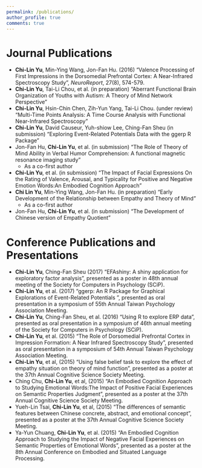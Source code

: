```yaml
---
permalink: /publications/
author_profile: true
comments: true
---
```

Journal Publications
=====
- **Chi-Lin Yu**, Min-Ying Wang, Jon-Fan Hu. (2016) “Valence Processing of First Impressions in the Dorsomedial Prefrontal Cortex: A Near-Infrared Spectroscopy Study”, *NeuroReport*, 27(8), 574-579.
- **Chi-Lin Yu**, Tai-Li Chou, et al. (in preparation) “Aberrant Functional Brain Organization of Youths with Autism: A Theory of Mind Network Perspective”
- **Chi-Lin Yu**, Hsin-Chin Chen, Zih-Yun Yang, Tai-Li Chou. (under review) “Multi-Time Points Analysis: A Time Course Analysis with Functional Near-Infrared Spectroscopy”
- **Chi-Lin Yu**, David Causeur, Yuh-shiow Lee, Ching-Fan Sheu (in submission) “Exploring Event-Related Potentials Data with the ggerp R Package”
- Jon-Fan Hu, **Chi-Lin Yu**, et al. (in submission) “The Role of Theory of Mind Ability in Verbal Humor Comprehension: A functional magnetic resonance imaging study”
    - As a co-first author
- **Chi-Lin Yu**, et al. (in submission) “The Impact of Facial Expressions On the Rating of Valence, Arousal, and Typicality for Positive and Negative Emotion Words:An Embodied Cognition Approach”
- **Chi Lin Yu**, Min-Ying Wang, Jon-Fan Hu. (in preparation) “Early Development of the Relationship between Empathy and Theory of Mind”
    - As a co-first author
- Jon-Fan Hu, **Chi-Lin Yu**, et al. (in submission) “The Development of Chinese version of Empathy Quotient”

Conference Publications and Presentations
=====
- **Chi-Lin Yu**, Ching-Fan Sheu (2017) “EFAshiny: A shiny application for exploratory factor analysis”, presented as a poster in 48th annual meeting of the Society for Computers in Psychology (SCiP).
- **Chi-Lin Yu**, et al. (2017) “ggerp: An R Package for Graphical Explorations of Event-Related Potentials ”, presented as oral presentation in a symposium of 55th Annual Taiwan Psychology Association Meeting.
- **Chi-Lin Yu**, Ching-Fan Sheu, et al. (2016) “Using R to explore ERP data”, presented as oral presentation in a symposium of 46th annual meeting of the Society for Computers in Psychology (SCiP).
- **Chi-Lin Yu**, et al. (2015) “The Role of Dorsomedial Prefrontal Cortex in Impression Formation: A Near Infrared Spectroscopy Study”, presented as oral presentation in a symposium of 54th Annual Taiwan Psychology Association Meeting.
- **Chi-Lin Yu**, et al, (2015) “Using false belief task to explore the effect of empathy situation on theory of mind function”, presented as a poster at the 37th Annual Cognitive Science Society Meeting.
- Ching Chu, **Chi-Lin Yu**, et al, (2015) “An Embodied Cognition Approach to Studying Emotional Words:The Impact of Positive Facial Experiences on Semantic Properties Judgment”, presented as a
poster at the 37th Annual Cognitive Science Society Meeting.
- Yueh-Lin Tsai, **Chi-Lin Yu**, et al, (2015) “The differences of semantic features between Chinese concrete, abstract, and emotional concept”, presented as a poster at the 37th Annual Cognitive Science Society Meeting.
- Ya-Yun Chuang, **Chi-Lin Yu**, et al. (2015) “An Embodied Cognition Approach to Studying the Impact of Negative Facial Experiences on Semantic Properties of Emotional Words”, presented as a poster at the 8th Annual Conference on Embodied and Situated Language Processing.
